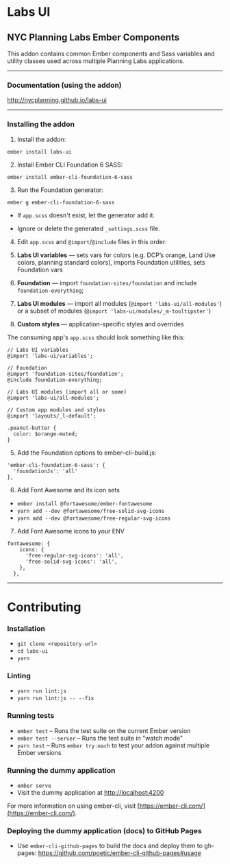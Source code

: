 # Labs UI
## NYC Planning Labs Ember Components
This addon contains common Ember components and Sass variables and utility classes used across multiple Planning Labs applications.

---

### Documentation (using the addon)

http://nycplanning.github.io/labs-ui

---

### Installing the addon

1. Install the addon:
  ```
  ember install labs-ui
  ```

2. Install Ember CLI Foundation 6 SASS: 
  ```
  ember install ember-cli-foundation-6-sass
  ```

3. Run the Foundation generator: 
  ```
  ember g ember-cli-foundation-6-sass
  ```

  - If `app.scss` doesn't exist, let the generator add it.

  - Ignore or delete the generated `_settings.scss` file.

4. Edit `app.scss` and `@import`/`@include` files in this order:

  1. **Labs UI variables** — sets vars for colors (e.g. DCP’s orange, Land Use colors, planning standard colors), imports Foundation utilities, sets Foundation vars

  2. **Foundation** — import `foundation-sites/foundation` and include `foundation-everything`;

  3. **Labs UI modules** — import all modules (`@import 'labs-ui/all-modules'`) or a subset of modules (`@import 'labs-ui/modules/_m-tooltipster'`)

  4. **Custom styles** — application-specific styles and overrides

  The consuming app's `app.scss` should look something like this:

  ```
  // Labs UI variables
  @import 'labs-ui/variables';

  // Foundation
  @import 'foundation-sites/foundation';
  @include foundation-everything;

  // Labs UI modules (import all or some)
  @import 'labs-ui/all-modules';

  // Custom app modules and styles
  @import 'layouts/_l-default';

  .peanut-butter {
    color: $orange-muted;
  }
  ```

5. Add the Foundation options to ember–cli-build.js: 
  ```
  'ember-cli-foundation-6-sass': { 
    'foundationJs': 'all' 
  },
  ```

6. Add Font Awesome and its icon sets
  - `ember install @fortawesome/ember-fontawesome`
  - `yarn add --dev @fortawesome/free-solid-svg-icons`
  - `yarn add --dev @fortawesome/free-regular-svg-icons`

7. Add Font Awesome icons to your ENV
  ```
  fontawesome: {
      icons: {
        'free-regular-svg-icons': 'all',
        'free-solid-svg-icons': 'all',
      },
    },
  ```

---

# Contributing

### Installation

* `git clone <repository-url>`
* `cd labs-ui`
* `yarn`

### Linting

* `yarn run lint:js`
* `yarn run lint:js -- --fix`

### Running tests

* `ember test` – Runs the test suite on the current Ember version
* `ember test --server` – Runs the test suite in "watch mode"
* `yarn test` – Runs `ember try:each` to test your addon against multiple Ember versions

### Running the dummy application

* `ember serve`
* Visit the dummy application at [http://localhost:4200](http://localhost:4200)

For more information on using ember-cli, visit [https://ember-cli.com/](https://ember-cli.com/).

### Deploying the dummy application (docs) to GitHub Pages

* Use `ember-cli-github-pages` to build the docs and deploy them to gh-pages:  https://github.com/poetic/ember-cli-github-pages#usage
